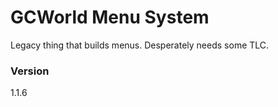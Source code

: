 # GCWorld Menu System

Legacy thing that builds menus.  Desperately needs some TLC.

### Version

1.1.6